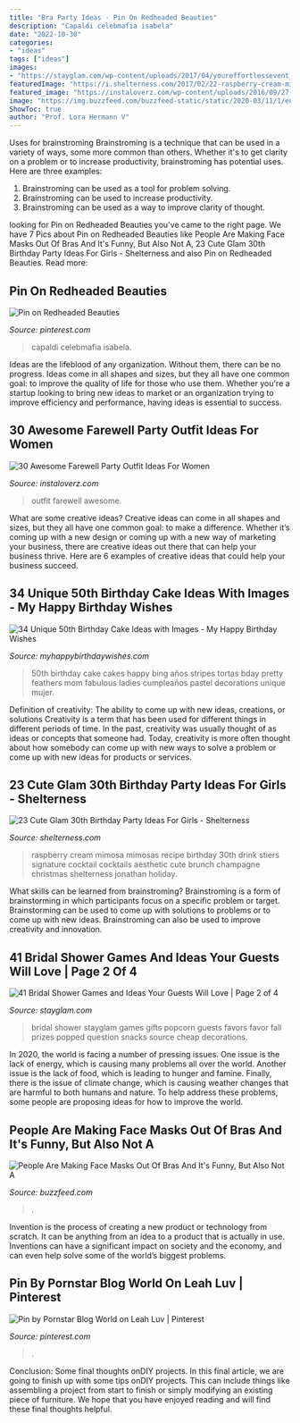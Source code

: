 ```yaml
---
title: "Bra Party Ideas - Pin On Redheaded Beauties"
description: "Capaldi celebmafia isabela"
date: "2022-10-30"
categories:
- "ideas"
tags: ["ideas"]
images:
- "https://stayglam.com/wp-content/uploads/2017/04/youreffortlessevent_17267476_120987895102568_3489974439137771520_nresize.jpg"
featuredImage: "https://i.shelterness.com/2017/02/22-raspberry-cream-mimosas-as-a-wedding-cocktail.jpg"
featured_image: "https://instaloverz.com/wp-content/uploads/2016/09/27-Awesome-Farewell-party-outfit-ideas.jpg"
image: "https://img.buzzfeed.com/buzzfeed-static/static/2020-03/11/1/enhanced/62bc0f3e7c4e/original-201-1583891575-2.jpg?crop=1200:630;0,0&amp;downsize=1250:*"
ShowToc: true
author: "Prof. Lora Hermann V"
---
```



Uses for brainstroming
Brainstroming is a technique that can be used in a variety of ways, some more common than others. Whether it's to get clarity on a problem or to increase productivity, brainstroming has potential uses. Here are three examples: 

1) Brainstroming can be used as a tool for problem solving.
2) Brainstroming can be used to increase productivity.
3) Brainstroming can be used as a way to improve clarity of thought.

	

		
looking for Pin on Redheaded Beauties you've came to the right page. We have 7 Pics about Pin on Redheaded Beauties like People Are Making Face Masks Out Of Bras And It&#039;s Funny, But Also Not A, 23 Cute Glam 30th Birthday Party Ideas For Girls - Shelterness and also Pin on Redheaded Beauties. Read more:
		
    
## Pin On Redheaded Beauties

<img loading=lazy src="https://i.pinimg.com/736x/8d/8a/d6/8d8ad6119c2ba5b7a25fbf97f12c9d08.jpg" onerror="this.onerror=null;this.src='https://tse4.mm.bing.net/th?id=OIP.LtK2JJzJB8ImIIVSIjfvxAHaKn&amp;pid=15.1';" alt="Pin on Redheaded Beauties">

_Source: pinterest.com_

>capaldi celebmafia isabela. 

	

Ideas are the lifeblood of any organization. Without them, there can be no progress. Ideas come in all shapes and sizes, but they all have one common goal: to improve the quality of life for those who use them. Whether you're a startup looking to bring new ideas to market or an organization trying to improve efficiency and performance, having ideas is essential to success.

    
## 30 Awesome Farewell Party Outfit Ideas For Women

<img loading=lazy src="https://instaloverz.com/wp-content/uploads/2016/09/27-Awesome-Farewell-party-outfit-ideas.jpg" onerror="this.onerror=null;this.src='https://tse1.mm.bing.net/th?id=OIP.lX943y7LT4Cshf2Qed9_RAHaLJ&amp;pid=15.1';" alt="30 Awesome Farewell Party Outfit Ideas For Women">

_Source: instaloverz.com_

>outfit farewell awesome. 

	

What are some creative ideas?
Creative ideas can come in all shapes and sizes, but they all have one common goal: to make a difference. Whether it’s coming up with a new design or coming up with a new way of marketing your business, there are creative ideas out there that can help your business thrive. Here are 6 examples of creative ideas that could help your business succeed.

    
## 34 Unique 50th Birthday Cake Ideas With Images - My Happy Birthday Wishes

<img loading=lazy src="https://www.myhappybirthdaywishes.com/wp-content/uploads/2016/09/feathers-50th-birthday-cakes.jpg" onerror="this.onerror=null;this.src='https://tse3.mm.bing.net/th?id=OIP.iWcGtRZjJy1N_JAsE7HmDwHaJ3&amp;pid=15.1';" alt="34 Unique 50th Birthday Cake Ideas with Images - My Happy Birthday Wishes">

_Source: myhappybirthdaywishes.com_

>50th birthday cake cakes happy bing años stripes tortas bday pretty feathers mom fabulous ladies cumpleaños pastel decorations unique mujer. 

	

Definition of creativity: The ability to come up with new ideas, creations, or solutions
Creativity is a term that has been used for different things in different periods of time. In the past, creativity was usually thought of as ideas or concepts that someone had. Today, creativity is more often thought about how somebody can come up with new ways to solve a problem or come up with new ideas for products or services.

    
## 23 Cute Glam 30th Birthday Party Ideas For Girls - Shelterness

<img loading=lazy src="https://i.shelterness.com/2017/02/22-raspberry-cream-mimosas-as-a-wedding-cocktail.jpg" onerror="this.onerror=null;this.src='https://tse1.mm.bing.net/th?id=OIP.l6JGlaHnSGsZUBpOqe7LBwHaKX&amp;pid=15.1';" alt="23 Cute Glam 30th Birthday Party Ideas For Girls - Shelterness">

_Source: shelterness.com_

>raspberry cream mimosa mimosas recipe birthday 30th drink stiers signature cocktail cocktails aesthetic cute brunch champagne christmas shelterness jonathan holiday. 

	

What skills can be learned from brainstroming?
Brainstroming is a form of brainstorming in which participants focus on a specific problem or target. Brainstorming can be used to come up with solutions to problems or to come up with new ideas. Brainstroming can also be used to improve creativity and innovation.

    
## 41 Bridal Shower Games And Ideas Your Guests Will Love | Page 2 Of 4

<img loading=lazy src="https://stayglam.com/wp-content/uploads/2017/04/youreffortlessevent_17267476_120987895102568_3489974439137771520_nresize.jpg" onerror="this.onerror=null;this.src='https://tse3.mm.bing.net/th?id=OIP.Of4xUCmTQd6ZtJ0zP65iAwHaHa&amp;pid=15.1';" alt="41 Bridal Shower Games and Ideas Your Guests Will Love | Page 2 of 4">

_Source: stayglam.com_

>bridal shower stayglam games gifts popcorn guests favors favor fall prizes popped question snacks source cheap decorations. 

	

In 2020, the world is facing a number of pressing issues. One issue is the lack of energy, which is causing many problems all over the world. Another issue is the lack of food, which is leading to hunger and famine. Finally, there is the issue of climate change, which is causing weather changes that are harmful to both humans and nature. To help address these problems, some people are proposing ideas for how to improve the world.

    
## People Are Making Face Masks Out Of Bras And It&#039;s Funny, But Also Not A

<img loading=lazy src="https://img.buzzfeed.com/buzzfeed-static/static/2020-03/11/1/enhanced/62bc0f3e7c4e/original-201-1583891575-2.jpg?crop=1200:630;0,0&amp;downsize=1250:*" onerror="this.onerror=null;this.src='https://tse3.mm.bing.net/th?id=OIP.oKPOKPaNP4kmJ4RD3gmXMQHaD4&amp;pid=15.1';" alt="People Are Making Face Masks Out Of Bras And It&#039;s Funny, But Also Not A">

_Source: buzzfeed.com_

>. 

	

Invention is the process of creating a new product or technology from scratch. It can be anything from an idea to a product that is actually in use. Inventions can have a significant impact on society and the economy, and can even help solve some of the world’s biggest problems.

    
## Pin By Pornstar Blog World On Leah Luv | Pinterest

<img loading=lazy src="https://i.pinimg.com/736x/75/2c/81/752c819a416c0a10cd993b64bcf07b52--poses.jpg" onerror="this.onerror=null;this.src='https://tse1.mm.bing.net/th?id=OIP.cwP-9l6zTEd66lgtxkXPKgHaJ3&amp;pid=15.1';" alt="Pin by Pornstar Blog World on Leah Luv | Pinterest">

_Source: pinterest.com_

>. 

	

Conclusion: Some final thoughts onDIY projects.
In this final article, we are going to finish up with some tips onDIY projects. This can include things like assembling a project from start to finish or simply modifying an existing piece of furniture. We hope that you have enjoyed reading and will find these final thoughts helpful.

